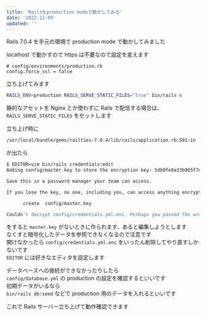 ```yaml
---
title: 'Railsをproduction modeで動かしてみる'
date: '2022-12-09'
updated: ''
---
```


Rails 7.0.4 を手元の環境で production mode で動かしてみました

localhost で動かすので https は不要なので設定を変えます

```
# config/environments/production.rb
config.force_ssl = false
```

立ち上げてみます

```bash
RAILS_ENV=production RAILS_SERVE_STATIC_FILES="true" bin/rails s
```

静的なアセットを Nginx とか使わずに Rails で配信する場合は、`RAILS_SERVE_STATIC_FILES` をセットします

立ち上げ時に

```bash
/usr/local/bundle/gems/railties-7.0.4/lib/rails/application.rb:581:in `validate_secret_key_base': Missing `secret_key_base` for 'production' environment, set this string with `bin/rails credentials:edit` (ArgumentError)
```

が出たら

```bash
$ EDITOR=vim bin/rails credentials:edit
Adding config/master.key to store the encryption key: 5db9fe0a33b965f7de13ae6f108fce53

Save this in a password manager your team can access.

If you lose the key, no one, including you, can access anything encrypted with it.

      create  config/master.key

Couldn't decrypt config/credentials.yml.enc. Perhaps you passed the wrong key?
```

をすると `master.key` がないときに作られます、あると編集しようとします  
なくすと暗号化したデータを参照できなくなるので注意です  
開けなかったら `config/credentials.yml.enc` をいったん削除してやり直すしかないです  
`EDITOR` には好きなエディタを設定します

データベースへの接続ができなかったりしたら  
`config/database.yml` の production の設定を確認するといいです  
初期データがいるなら  
`bin/rails db:seed` などで production 用のデータを入れるといいです

これで Rails サーバー立ち上げて動作確認できます
